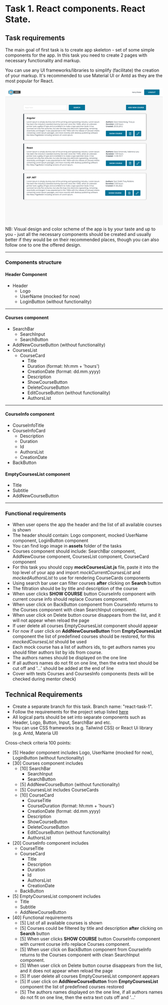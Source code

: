 # Task 1. React components. React State.

## Task requirements

The main goal of first task is to create app skeleton - set of some simple components for the app. In this task you need to create 2 pages with necessary functionality and markup.

You can use any UI frameworks/libraries to simplify (facilitate) the creation of your markup. It's recommended to use Material UI or Antd as they are the most popular for React.

![image](./assets/Courses%20Page.jpg)
NB: Visual design and color scheme of the app is by your taste and up to you - just all the necessary components should be created and usually better if they would be on their recommended places, though you can also follow one to one the offered design.

---

### Components structure

#### Header Component

- Header
  - Logo
  - UserName (mocked for now)
  - LoginButton (without functionality)

---

#### Courses component

- SearchBar
  - SearchInput
  - SearchButton
- AddNewCourseButton (without functionality)
- CoursesList
  - CourseCard
    - Title
    - Duration (format: hh:mm + 'hours')
    - CreationDate (format: dd.mm.yyyy)
    - Description
    - ShowCourseButton
    - DeleteCourseButton
    - EditCourseButton  (without functionality)
    - AuthorsList

---

#### CourseInfo component

- CourseInfoTitle
- CourseInfoCard
  - Description
  - Duration
  - Id
  - AuthorsList
  - CreationDate
- BackButton


#### EmptyCoursesList component
- Title
- Subtitle
- AddNewCourseButton

---

### Functional requirements

- When user opens the app the header and the list of all available courses is shown
- The header should contain: Logo component, mocked UserName component, LoginButton component
- You can find logo image in **assets** folder of the tasks
- Courses component should include: SearchBar component, AddNewCourse component, CoursesList component, CourseCard component
- For this task you should copy **mockCoursesList.js** file, paste it into the top level of your app and import *mockCurrentCoursesList* and *mockedAuthorsList* to use for rendering CourseCards components
- Using search bar user can filter courses **after** clicking on **Search** button
- The filtration should be by title and description of the course
- When user clicks **SHOW COURSE** button CourseInfo component with current course info should replace Courses component.
- When user click on BackButton component from CourseInfo returns to the Courses component with clean SearchInput component.
- When user click on Delete button course disappears from the list, and it will not appear when reload the page
- If user delete all courses EmptyCoursesList component should appear
- For now if user click on **AddNewCourseButton** from **EmptyCoursesList** component the list of predefined courses should be restored, for this *mockedCoursesList* should be used
- Each mock course has a list of authors ids, to get authors names you should filter authors list by ids from course.
- The authors names should be displayed on the one line
- If all authors names do not fit on one line, then the extra text should be cut off and '...' should be added at the end of line
- Cover with tests Courses and CoursesInfo components (tests will be checked during mentor check)

## Technical Requirements

- Create a separate branch for this task. Branch name: "react-task-1".
- Follow the requirements for the project setup listed [here](../project-setup.md)
- All logical parts should be set into separate components such as Header, Logo, Button, Input, SearchBar and etc.
- You can use CSS frameworks (e.g. Tailwind CSS) or React Ui library (e.g. Antd, Materia UI)

Cross-check criteria 100 points:
- [5] Header component includes Logo, UserName (mocked for now), LoginButton (without functionality)
- [30] Courses component includes
  - [10] SearchBar
    - SearchInput
    - SearchButton
  - [5] AddNewCourseButton (without functionality)
  - [5] CoursesList includes CourseCards
  - [10] CourseCard
    - CourseTitle
    - CourseDuration (format: hh:mm + 'hours')
    - CreationDate (format: dd.mm.yyyy)
    - Description
    - ShowCourseButton
    - DeleteCourseButton
    - EditCourseButton  (without functionality)
    - AuthorsList
- [20] CourseInfo component includes
  - CourseTitle
  - CourseCard
    - Title
    - Description
    - Duration
    - Id
    - AuthorsList
    - CreationDate
  - BackButton
- [5] EmptyCoursesList component includes
  - Title
  - Subtitle
  - AddNewCourseButton
- [40] Functional requirements 
  - [5] List of all available courses is shown
  - [5] Courses could be filtered by title and description **after** clicking on **Search** button
  - [5] When user clicks **SHOW COURSE** button CourseInfo component with current course info replace Courses component.
  - [5] When user click on BackButton component from CourseInfo returns to the Courses component with clean SearchInput component.
  - [5] When user click on Delete button course disappears from the list, and it does not appear when reload the page
  - [5] If user delete all courses EmptyCoursesList component appears
  - [5] If user click on **AddNewCourseButton** from **EmptyCoursesList** component the list of predefined courses restored
  - [5] The authors names displayed on the one line, if all authors names do not fit on one line, then the extra text cuts off and '...'

